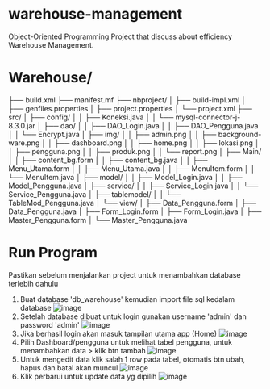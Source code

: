 # warehouse-management
Object-Oriented Programming Project that discuss about efficiency Warehouse Management.

# Warehouse/
├── build.xml
├── manifest.mf
├── nbproject/
│ ├── build-impl.xml
│ ├── genfiles.properties
│ ├── project.properties
│ └── project.xml
├── src/
│ ├── config/
│ │ ├── Koneksi.java
│ │ └── mysql-connector-j-8.3.0.jar
│ ├── dao/
│ │ ├── DAO_Login.java
│ │ ├── DAO_Pengguna.java
│ │ └── Encrypt.java
│ ├── img/
│ │ ├── admin.png
│ │ ├── background-ware.png
│ │ ├── dashboard.png
│ │ ├── home.png
│ │ ├── lokasi.png
│ │ ├── pengguna.png
│ │ ├── produk.png
│ │ └── report.png
│ ├── Main/
│ │ ├── content_bg.form
│ │ ├── content_bg.java
│ │ ├── Menu_Utama.form
│ │ ├── Menu_Utama.java
│ │ ├── MenuItem.form
│ │ └── MenuItem.java
│ ├── model/
│ │ ├── Model_Login.java
│ │ ├── Model_Pengguna.java
│ ├── service/
│ │ ├── Service_Login.java
│ │ └── Service_Pengguna.java
│ ├── tablemodel/
│ │ └── TableMod_Pengguna.java
│ └── view/
│ ├── Data_Pengguna.form
│ ├── Data_Pengguna.java
│ ├── Form_Login.form
│ ├── Form_Login.java
│ ├── Master_Pengguna.form
│ └── Master_Pengguna.java

# Run Program
Pastikan sebelum menjalankan project untuk menambahkan database terlebih dahulu
1. Buat database 'db_warehouse' kemudian import file sql kedalam database
![image](https://github.com/AsyerPradana/warehouse-management/assets/157374618/bf2211cc-4a4f-4888-b371-6bc46bb9e834)
2. Setelah database dibuat untuk login gunakan username 'admin' dan password 'admin'
![image](https://github.com/AsyerPradana/warehouse-management/assets/157374618/34e0cd61-7fb2-4d1e-88d2-cbf7bd4968f3)
3. Jika berhasil login akan masuk tampilan utama app (Home)
![image](https://github.com/AsyerPradana/warehouse-management/assets/157374618/d6b8ccd7-e643-48de-918b-a81f5b471321)
4. Pilih Dashboard/pengguna untuk melihat tabel pengguna, untuk menambahkan data > klik btn tambah
![image](https://github.com/AsyerPradana/warehouse-management/assets/157374618/33229875-e0e5-4889-a67d-be6a787256c3)
5. Untuk mengedit data klik salah 1 row pada tabel, otomatis btn ubah, hapus dan batal akan muncul
![image](https://github.com/AsyerPradana/warehouse-management/assets/157374618/fd053951-4c45-4123-b4c8-8a6f0b3124aa)
6. Klik perbarui untuk update data yg dipilih
![image](https://github.com/AsyerPradana/warehouse-management/assets/157374618/6d4832bb-22d8-42d9-aa93-a5edd3bc2396)

   
